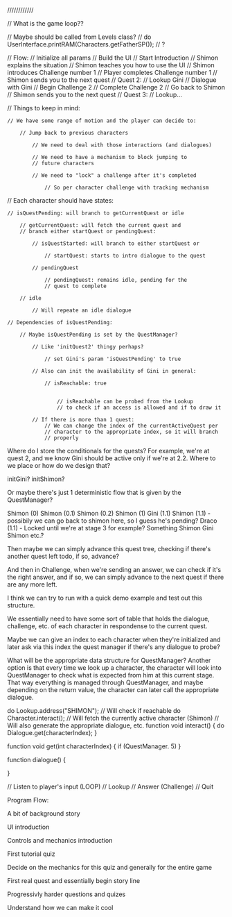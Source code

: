 ////////////

// What is the game loop??

// Maybe should be called from Levels class?
// do UserInterface.printRAM(Characters.getFatherSP());  // ?


// Flow:
// Initialize all params
// Build the UI
// Start Introduction
    // Shimon explains the situation
    // Shimon teaches you how to use the UI
    // Shimon introduces Challenge number 1
    // Player completes Challenge number 1
    // Shimon sends you to the next quest
// Quest 2:
    // Lookup Gini
    // Dialogue with Gini
    // Begin Challenge 2
    // Complete Challenge 2
    // Go back to Shimon
    // Shimon sends you to the next quest
// Quest 3:
    // Lookup...

// Things to keep in mind:

    // We have some range of motion and the player can decide to:

        // Jump back to previous characters

            // We need to deal with those interactions (and dialogues)

            // We need to have a mechanism to block jumping to
            // future characters

            // We need to "lock" a challenge after it's completed

                // So per character challenge with tracking mechanism

// Each character should have states:

    // isQuestPending: will branch to getCurrentQuest or idle

        // getCurrentQuest: will fetch the current quest and
        // branch either startQuest or pendingQuest:

            // isQuestStarted: will branch to either startQuest or

                // startQuest: starts to intro dialogue to the quest

            // pendingQuest

                // pendingQuest: remains idle, pending for the 
                // quest to complete 

        // idle

            // Will repeate an idle dialogue

    // Dependencies of isQuestPending:

        // Maybe isQuestPending is set by the QuestManager?

            // Like 'initQuest2' thingy perhaps?

                // set Gini's param 'isQuestPending' to true

            // Also can init the availability of Gini in general:

                // isReachable: true


                    // isReachable can be probed from the Lookup
                    // to check if an access is allowed and if to draw it

            // If there is more than 1 quest:
                // We can change the index of the currentActiveQuest per 
                // character to the appropriate index, so it will branch
                // properly



Where do I store the conditionals for the quests?
For example, we're at quest 2, and we know Gini should be active only if we're at
2.2.
Where to we place or how do we design that?


initGini?
initShimon?

Or maybe there's just 1 deterministic flow that is given by the QuestManager?

Shimon (0)
Shimon (0.1)
Shimon (0.2)
Shimon (1)
Gini (1.1)
Shimon (1.1) - possibily we can go back to shimon here, so I guess he's pending?
Draco (1.1) - Locked until we're at stage 3 for example?
Something
Shimon
Gini
Shimon
etc.?

Then maybe we can simply advance this quest tree, checking if there's another quest
left todo, if so, advance?

And then in Challenge, when we're sending an answer, we can check if it's the right answer, and if so, we can simply advance to the next quest if there are any more left.

I think we can try to run with a quick demo example and test out this structure.

We essentially need to have some sort of table that holds the dialogue, challenge, etc. of each character in respondense to the current quest.

Maybe we can give an index to each character when they're initialized and later ask via this index the quest manager if there's any dialogue to probe?


What will be the appropriate data structure for QuestManager?
Another option is that every time we look up a character, the character will look
into QuestManager to check what is expected from him at this current stage.
That way everything is managed through QuestManager, and maybe depending on the return value, the character can later call the appropriate dialogue.

do Lookup.address("SHIMON");  // Will check if reachable
do Character.interact();  // Will fetch the currently active character (Shimon)
                       // Will also generate the appropriate dialogue, etc.
function void interact() {
    do Dialogue.get(characterIndex);
}

function void get(int characterIndex) {
    if (QuestManager. 5)
}

function dialogue() {
    
}

// Listen to player's input (LOOP)
    // Lookup
    // Answer (Challenge)
    // Quit



Program Flow:


A bit of background story

UI introduction

Controls and mechanics introduction

First tutorial quiz

Decide on the mechanics for this quiz and generally for the entire game

First real quest and essentially begin story line

Progressivly harder questions and quizes

Understand how we can make it cool
